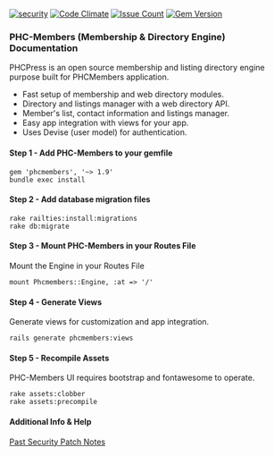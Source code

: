 [![security](https://hakiri.io/github/PHCNetworks/phc-members/master.svg)](https://hakiri.io/github/PHCNetworks/phc-members/master)
[![Code Climate](https://codeclimate.com/github/PHCNetworks/phc-members/badges/gpa.svg)](https://codeclimate.com/github/PHCNetworks/phc-members)
[![Issue Count](https://codeclimate.com/github/PHCNetworks/phc-members/badges/issue_count.svg)](https://codeclimate.com/github/PHCNetworks/phc-members)
[![Gem Version](https://badge.fury.io/rb/phcmembers.svg)](https://badge.fury.io/rb/phcmembers)
  
### PHC-Members (Membership & Directory Engine) Documentation
PHCPress is an open source membership and listing directory engine purpose built for PHCMembers application.  
  
- Fast setup of membership and web directory modules.
- Directory and listings manager with a web directory API.
- Member's list, contact information and listings manager.
- Easy app integration with views for your app.
- Uses Devise (user model) for authentication.
  
#### Step 1 - Add PHC-Members to your gemfile  
  
	gem 'phcmembers', '~> 1.9'
	bundle exec install
  
#### Step 2 - Add database migration files  
  
	rake railties:install:migrations
	rake db:migrate
  
#### Step 3 - Mount PHC-Members in your Routes File  
Mount the Engine in your Routes File
  
	mount Phcmembers::Engine, :at => '/'
  
#### Step 4 - Generate Views  
Generate views for customization and app integration.  
  
	rails generate phcmembers:views
  
#### Step 5 - Recompile Assets  
PHC-Members UI requires bootstrap and fontawesome to operate.  
  
	rake assets:clobber
	rake assets:precompile
  
#### Additional Info & Help  
  
[Past Security Patch Notes](https://github.com/PHCNetworks/phc-members/wiki/Critical-Security-Updates)
  